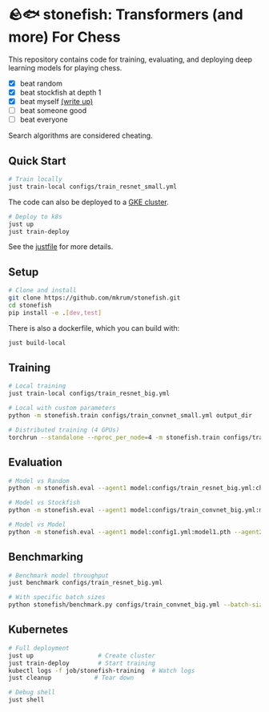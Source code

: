 # 🪨🐟 stonefish: Transformers (and more) For Chess

This repository contains code for training, evaluating, and deploying deep learning models for playing chess.

- [x] beat random
- [x] beat stockfish at depth 1
- [x] beat myself [(write up)](https://approximatemethods.com/chess.html)
- [ ] beat someone good
- [ ] beat everyone

Search algorithms are considered cheating.

## Quick Start

```bash
# Train locally
just train-local configs/train_resnet_small.yml
```
The code can also be deployed to a [GKE cluster](https://cloud.google.com/kubernetes-engine).
```bash
# Deploy to k8s
just up
just train-deploy
```

See the [justfile](justfile) for more details.

## Setup

```bash
# Clone and install
git clone https://github.com/mkrum/stonefish.git
cd stonefish
pip install -e .[dev,test]
```
There is also a dockerfile, which you can build with:
```bash
just build-local
```

## Training

```bash
# Local training
just train-local configs/train_resnet_big.yml

# Local with custom parameters
python -m stonefish.train configs/train_convnet_small.yml output_dir

# Distributed training (4 GPUs)
torchrun --standalone --nproc_per_node=4 -m stonefish.train configs/train_resnet_big.yml output_dir
```

## Evaluation

```bash
# Model vs Random
python -m stonefish.eval --agent1 model:configs/train_resnet_big.yml:checkpoint.pth --agent2 random --games 100

# Model vs Stockfish
python -m stonefish.eval --agent1 model:configs/train_convnet_big.yml:model.pth --agent2 stockfish:depth=3 --games 50

# Model vs Model
python -m stonefish.eval --agent1 model:config1.yml:model1.pth --agent2 model:config2.yml:model2.pth --games 200
```

## Benchmarking

```bash
# Benchmark model throughput
just benchmark configs/train_resnet_big.yml

# With specific batch sizes
python stonefish/benchmark.py configs/train_convnet_big.yml --batch-sizes 1 8 32 128 --device cuda
```

## Kubernetes

```bash
# Full deployment
just up                  # Create cluster
just train-deploy        # Start training
kubectl logs -f job/stonefish-training  # Watch logs
just cleanup            # Tear down

# Debug shell
just shell
```
